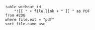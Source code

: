

```dataview
table without id
	"![[ " + file.link + " ]] " as PDF
from #2DG
where file.ext = "pdf"
sort file.name asc
```


